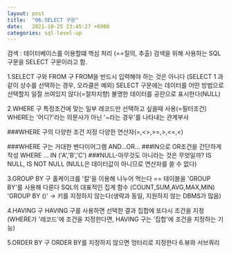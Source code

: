```yaml
---
layout: post
title:  "06.SELECT 구문"
date:   2021-10-25 23:45:27 +0900
categories: sql-level-up 
---
```

검색 : 데이터베이스를 이용할떄 핵심 처리 (==질의, 추출)
검색을 위해 사용하는 SQL구문을 SELECT 구문이라고 함.

1.SELECT 구와 FROM 구
    FROM을 반드시 입력해야 하는 것은 아니다 (SELECT 1 과 같이 상수를 선택하는 경우, 오라클은 예외)
    SELECT 구문에는 데이터를 어떤 방법으로 선택할지 일절 쓰여있지 않다(=절차지향)
    불명한 데이터를 공란으로 표시한다(NULL)
    
2.WHERE 구
    특정조건에 맞는 일부 레코드만 선택하고 싶을때 사용(=필터조건)
    WHERE는 '어디?'라는 의문사가 아닌 '~라는 경우'를 나타내는 관계부사
    
###WHERE 구의 다양한 조건 지정
다양한 연산자(=,<>,>=,>,<=,<)

###WHERE 구는 거대한 벤다이어그램
AND...OR...
###IN으로 OR조건을 간단하게 작성
WHERE ... IN ('A','B','C')
###NULL-아무것도 아니라는 것은 무엇일까?
IS NULL, IS NOT NULL (NULL은 데이터값이 아니므로 연산자를 쓸 수 없다)

3.GROUP BY 구
홀케이크를 '칼'을 이용해 나누어 먹는다 == 테이블을 'GROUP BY'를 사용해 다룬다
SQL의 대표적인 집계 함수 (COUNT,SUM,AVG,MAX,MIN)
'GROUP BY ()' -> 키를 지정하지 않는다(생략과 동일, 지원하지 않는 DBMS가 많음)

4.HAVING 구
HAVING 구를 사용하면 선택한 결과 집합에 또다시 조건을 지정
(WHERE가 '레코드'에 조건을 지정한다면, HAVING 구는 '집합'에 조건을 지정하는 기능)

5.ORDER BY 구
ORDER BY를 지정하지 않으면 엉터리로 지정한다
6.뷰와 서브쿼리
